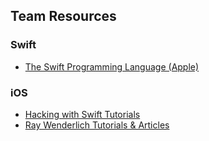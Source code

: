 ## Team Resources

### Swift
- [The Swift Programming Language (Apple)](https://docs.swift.org/swift-book/LanguageGuide/TheBasics.html#//apple_ref/doc/uid/TP40014097-CH5-ID309)

### iOS
- [Hacking with Swift Tutorials](https://www.hackingwithswift.com/read)
- [Ray Wenderlich Tutorials & Articles](https://www.raywenderlich.com/ios)
